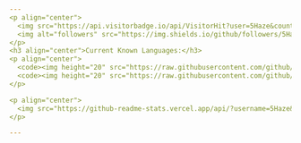 ```yaml
---
<p align="center">
  <img src="https://api.visitorbadge.io/api/VisitorHit?user=5Haze&countColorcountColor&countColor=%230095FF" alt="Profile Views"/>
  <img alt="followers" src="https://img.shields.io/github/followers/5Haze?color=f429ff&style=for-the-badge&logo=github&label=Follow"/>
</p>
<h3 align="center">Current Known Languages:</h3>
<p align="center">
  <code><img height="20" src="https://raw.githubusercontent.com/github/explore/main/topics/python/python.png"></code>
  <code><img height="20" src="https://raw.githubusercontent.com/github/explore/main/topics/nodejs/nodejs.png"></code>
</p>

<p align="center">
  <img src="https://github-readme-stats.vercel.app/api/?username=5Haze&title_color=4F8CC9&text_color=9f9f9f&show_icons=true&bg_color=00000000&hide_border=true&icon_color=4F8CC9&hide_title=true&count_private=true" />
</p>

---
```

